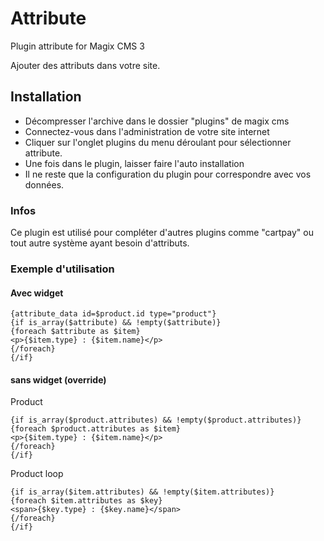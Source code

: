 # Attribute
Plugin attribute for Magix CMS 3

Ajouter des attributs dans votre site.

## Installation
* Décompresser l'archive dans le dossier "plugins" de magix cms
* Connectez-vous dans l'administration de votre site internet
* Cliquer sur l'onglet plugins du menu déroulant pour sélectionner attribute.
* Une fois dans le plugin, laisser faire l'auto installation
* Il ne reste que la configuration du plugin pour correspondre avec vos données.

### Infos
Ce plugin est utilisé pour compléter d'autres plugins comme "cartpay" ou tout autre système ayant besoin d'attributs.

### Exemple d'utilisation
#### Avec widget
```smarty
{attribute_data id=$product.id type="product"}
{if is_array($attribute) && !empty($attribute)}
{foreach $attribute as $item}
<p>{$item.type} : {$item.name}</p>
{/foreach}
{/if}
````
#### sans widget (override)
Product
```smarty
{if is_array($product.attributes) && !empty($product.attributes)}
{foreach $product.attributes as $item}
<p>{$item.type} : {$item.name}</p>
{/foreach}
{/if}
````
Product loop
```smarty
{if is_array($item.attributes) && !empty($item.attributes)}
{foreach $item.attributes as $key}
<span>{$key.type} : {$key.name}</span>
{/foreach}
{/if}
````
